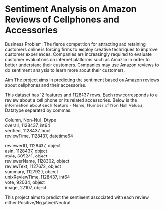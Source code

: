 # Sentiment Analysis on Amazon Reviews of Cellphones and Accessories

Business Problem:
The fierce competition for attracting and retaining customers online is forcing firms to employ creative techniques to improve customer experiences. Companies are increasingly required to evaluate customer evaluations on internet platforms such as Amazon in order to better understand their customers. Companies may use Amazon reviews to do sentiment analysis to learn more about their customers.

Aim
The project aims in predicting the sentiment based on Amazon reviews about cellphones and their accessories.

This dataset has 12 features and 1128437 rows. Each row corresponds to a review about a cell phone or its related accessories.
Below is the information about each feature - Name, Number of Non Null Values, Datatype separated by commas.

Column, Non-Null, Dtype         
overall, 1128437, int64         
verified, 1128437, bool          
reviewTime, 1128437, datetime64

reviewerID, 1128437, object        
asin, 1128437, object        
style, 605241, object        
reviewerName, 1128302, object        
reviewText, 1127672, object        
summary, 1127920, object        
unixReviewTime, 1128437, int64         
vote, 92034, object        
image, 27107, object        
 
 
 This project aims to predict the sentiment associated with each review either Positive/Negative/Neutral
 





